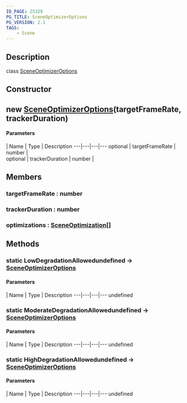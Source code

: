 ```yaml
---
ID_PAGE: 25329
PG_TITLE: SceneOptimizerOptions
PG_VERSION: 2.1
TAGS:
    - Scene
---
```

## Description

class [SceneOptimizerOptions](/classes/2.4/SceneOptimizerOptions)



## Constructor

## new [SceneOptimizerOptions](/classes/2.4/SceneOptimizerOptions)(targetFrameRate, trackerDuration)



#### Parameters
 | Name | Type | Description
---|---|---|---
optional | targetFrameRate | number |    
optional | trackerDuration | number |    
## Members

### targetFrameRate : number



### trackerDuration : number



### optimizations : [SceneOptimization](/classes/2.4/SceneOptimization)[]



## Methods

### static LowDegradationAllowedundefined &rarr; [SceneOptimizerOptions](/classes/2.4/SceneOptimizerOptions)



#### Parameters
 | Name | Type | Description
---|---|---|---
undefined
### static ModerateDegradationAllowedundefined &rarr; [SceneOptimizerOptions](/classes/2.4/SceneOptimizerOptions)



#### Parameters
 | Name | Type | Description
---|---|---|---
undefined
### static HighDegradationAllowedundefined &rarr; [SceneOptimizerOptions](/classes/2.4/SceneOptimizerOptions)



#### Parameters
 | Name | Type | Description
---|---|---|---
undefined
